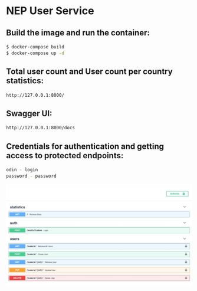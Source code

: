 # NEP User Service

## Build the image and run the container:
```bash
$ docker-compose build 
$ docker-compose up -d
```

## Total user count and User count per country statistics:
```bash
http://127.0.0.1:8000/
```

## Swagger UI:
```bash
http://127.0.0.1:8000/docs 
```

## Credentials for authentication and getting access to protected endpoints:
```bash
odin - login
password - password
```

![Screenshot](swagger_docs.jpg)
